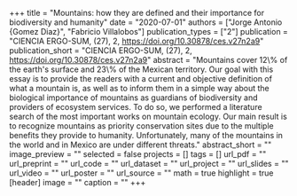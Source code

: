 +++
title = "Mountains: how they are defined and their importance for biodiversity and humanity"
date = "2020-07-01"
authors = ["Jorge Antonio {Gomez Diaz}", "Fabricio Villalobos"]
publication_types = ["2"]
publication = "CIENCIA ERGO-SUM, (27), 2, https://doi.org/10.30878/ces.v27n2a9"
publication_short = "CIENCIA ERGO-SUM, (27), 2, https://doi.org/10.30878/ces.v27n2a9"
abstract = "Mountains cover 12\\% of the earth's surface and 23\\% of the Mexican territory. Our goal with this essay is to provide the readers with a current and objective definition of what a mountain is, as well as to inform them in a simple way about the biological importance of mountains as guardians of biodiversity and providers of ecosystem services. To do so, we performed a literature search of the most important works on mountain ecology. Our main result is to recognize mountains as priority conservation sites due to the multiple benefits they provide to humanity. Unfortunately, many of the mountains in the world and in Mexico are under different threats."
abstract_short = ""
image_preview = ""
selected = false
projects = []
tags = []
url_pdf = ""
url_preprint = ""
url_code = ""
url_dataset = ""
url_project = ""
url_slides = ""
url_video = ""
url_poster = ""
url_source = ""
math = true
highlight = true
[header]
image = ""
caption = ""
+++
